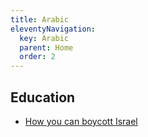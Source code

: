 ```yaml
---
title: Arabic
eleventyNavigation:
  key: Arabic
  parent: Home
  order: 2
---
```


## Education

- [How you can boycott Israel](https://bdsmovement.net/ar)
